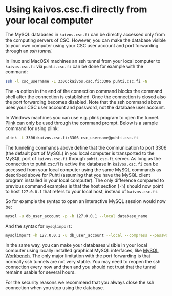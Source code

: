# Using kaivos.csc.fi directly from your local computer

The MySQL databases in `kaivos.csc.fi` can be directly accessed only from the computing servers of CSC. However, you can make the database visible to your own computer using your CSC user account and port forwarding through an _ssh tunnel_.

In linux and MacOSX machines an ssh tunnel from your local computer to `kaivos.csc.fi` via `puhti.csc.fi` can be done for example with the command:

```bash
ssh -l csc_username -L 3306:kaivos.csc.fi:3306 puhti.csc.fi -N
```

The `-N` option in the end of the connection command blocks the command shell after the connection is established. Once the connection is closed also the port forwarding becomes disabled. Note that the ssh command above uses your CSC user account and password, not the database user account.

In Windows machines you can use e.g. plink program to open the tunnel. [Plink](https://www.chiark.greenend.org.uk/~sgtatham/putty/latest.html) can only be used through the command prompt. Below is a sample command for using plink:

```bash
plink -L 3306:kaivos.csc.fi:3306 csc_username@puhti.csc.fi
```

The tunneling commands above define that the communication to port 3306 (the default port of MySQL) in you local computer is transported to the MySQL port of `kaivos.csc.fi` through `puhti.csc.fi` server. As long as the connection to puhti.csc.fi is active the database in `kaivos.csc.fi` can be accessed from your local computer using the same MySQL commands as described above for Puhti (assuming that you have the MySQL client program installed in your local computer). The only difference compared to previous command examples is that the host section (`-h`) should now point to host `127.0.0.1` that refers to your local host, instead of `kaivos.csc.fi`.

So for example the syntax to open an interactive MySQL session would now be:

```bash
mysql -u db_user_account -p -h 127.0.0.1 --local database_name
```

And the syntax for `mysqlimport`:

```bash
mysqlimport -h 127.0.0.1 -u db_user_account --local --compress --password database_name input_file.table
```

In the same way, you can make your databases visible in your local computer using locally installed graphical MySQL interfaces, like [MySQL Workbench](https://www.mysql.com/products/workbench/). The only major limitation with the port forwarding is that normally ssh tunnels are not very stable. You may need to reopen the ssh connection every now and then and you should not trust that the tunnel remains usable for several hours.

For the security reasons we recommend that you always close the ssh connection when you stop using the database.
